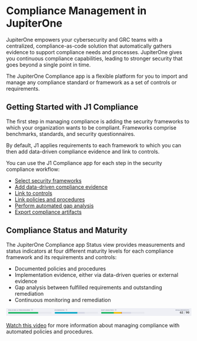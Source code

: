 # Compliance Management in JupiterOne

JupiterOne empowers your cybersecurity and GRC teams with a centralized, compliance-as-code solution that automatically gathers evidence to support compliance needs and processes. JupiterOne gives you continuous compliance capabilities, leading to stronger security that goes beyond a single point in time.

The JupiterOne Compliance app is a flexible platform for you to import and manage any compliance standard or framework as a set of controls or requirements. 

## Getting Started with J1 Compliance

The first step in managing compliance is adding the security frameworks to which your organization wants to be compliant. Frameworks comprise benchmarks, standards, and security questionnaires.

By default, J1 applies requirements to each framework to which you can then add data-driven compliance evidence and link to controls.


You can use the J1 Compliance app for each step in the security compliance workflow:

- [Select security frameworks](./compliance-import.md) 
- [Add data-driven compliance evidence](./compliance-mapping-evidence.md) 
- [Link to controls](./compliance-controls.md)
- [Link policies and procedures](./compliance-mapping-policies.md)
- [Perform automated gap analysis](./compliance-gap-analysis.md)
- [Export compliance artifacts](./compliance-export.md)



## Compliance Status and Maturity

The JupiterOne Compliance app Status view provides measurements and status indicators at four 
different maturity levels for each compliance framework and its requirements and controls:

- Documented policies and procedures
- Implementation evidence, either via data-driven queries or external evidence
- Gap analysis between fulfilled requirements and outstanding remediation
- Continuous monitoring and remediation
  ​

![](../assets/compliance-summary-status-bars.png)


[Watch this video](https://try.jupiterone.com/blog/video-managing-grc-with-jupiterone) for more information about managing compliance with automated policies and procedures.